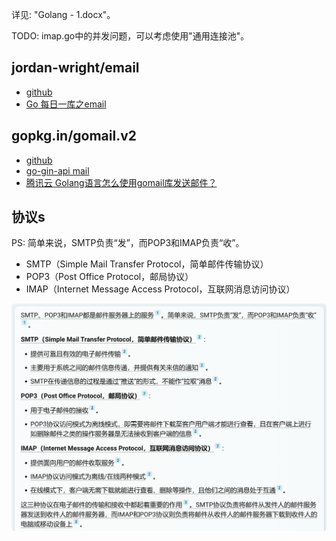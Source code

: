 详见: "Golang - 1.docx"。

TODO: imap.go中的并发问题，可以考虑使用"通用连接池"。

## jordan-wright/email 
- [github](https://github.com/jordan-wright/email)
- [Go 每日一库之email](https://darjun.github.io/2020/02/16/godailylib/email/)

## gopkg.in/gomail.v2
- [github](https://github.com/go-gomail/gomail)
- [go-gin-api mail](https://www.yuque.com/xinliangnote/go-gin-api/rwim2a)
- [腾讯云 Golang语言怎么使用gomail库发送邮件？](https://cloud.tencent.com/developer/article/1770771)

## 协议s
PS: 简单来说，SMTP负责“发”，而POP3和IMAP负责“收”。  

- SMTP（Simple Mail Transfer Protocol，简单邮件传输协议）  
- POP3（Post Office Protocol，邮局协议）  
- IMAP（Internet Message Access Protocol，互联网消息访问协议）  

![_protocols.png](_protocols.png)

